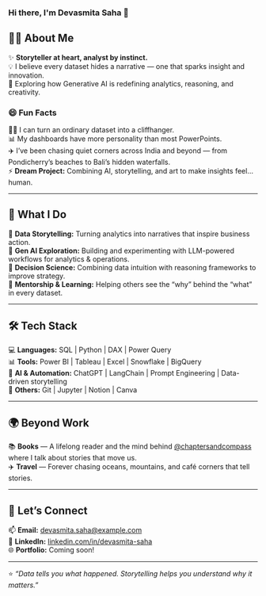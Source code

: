 ### Hi there, I'm Devasmita Saha 👋  

## 🧑‍💻 About Me  
✨ **Storyteller at heart, analyst by instinct.**  
💡 I believe every dataset hides a narrative — one that sparks insight and innovation.  
🤖 Exploring how Generative AI is redefining analytics, reasoning, and creativity.  

### 😄 Fun Facts  
🧙‍♀️ I can turn an ordinary dataset into a cliffhanger.  
📊 My dashboards have more personality than most PowerPoints.  
✈️ I’ve been chasing quiet corners across India and beyond — from Pondicherry’s beaches to Bali’s hidden waterfalls.  
⚡ **Dream Project:** Combining AI, storytelling, and art to make insights feel… human.  

     

---

## 🧩 What I Do  
🔹 **Data Storytelling:** Turning analytics into narratives that inspire business action.  
🔹 **Gen AI Exploration:** Building and experimenting with LLM-powered workflows for analytics & operations.  
🔹 **Decision Science:** Combining data intuition with reasoning frameworks to improve strategy.  
🔹 **Mentorship & Learning:** Helping others see the “why” behind the “what” in every dataset.  

---

## 🛠️ Tech Stack  
💻 **Languages:** SQL | Python | DAX | Power Query  
📊 **Tools:** Power BI | Tableau | Excel | Snowflake | BigQuery  
🤖 **AI & Automation:** ChatGPT | LangChain | Prompt Engineering | Data-driven storytelling  
🧰 **Others:** Git | Jupyter | Notion | Canva  

---

## 🌍 Beyond Work  
📚 **Books** — A lifelong reader and the mind behind [@chaptersandcompass](https://www.instagram.com/chaptersandcompass) where I talk about stories that move us.  
✈️ **Travel** — Forever chasing oceans, mountains, and café corners that tell stories.  

---

## 💬 Let’s Connect  
📫 **Email:** [devasmita.saha@example.com](mailto:devasmita.saha@example.com)  
💼 **LinkedIn:** [linkedin.com/in/devasmita-saha](https://www.linkedin.com/in/devasmita-saha)  
🌐 **Portfolio:** Coming soon!  

---

⭐ *“Data tells you what happened. Storytelling helps you understand why it matters.”*
